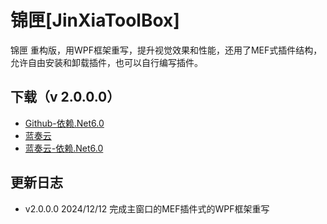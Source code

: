 # 锦匣[JinXiaToolBox]
锦匣 重构版，用WPF框架重写，提升视觉效果和性能，还用了MEF式插件结构，允许自由安装和卸载插件，也可以自行编写插件。      


## 下载（v 2.0.0.0）

- [Github-依赖.Net6.0](https://github.com/tp1415926535/JinXiaToolBox/blob/main/%E9%94%A6%E5%8C%A3v2.0.0.0-%E4%BE%9D%E8%B5%96.NET6.0.zip)
- [蓝奏云](https://wwvr.lanzn.com/iIXym2hxdk9a)
- [蓝奏云-依赖.Net6.0](https://wwvr.lanzn.com/ij04z2hxdkcd)

## 更新日志
* v2.0.0.0 2024/12/12 完成主窗口的MEF插件式的WPF框架重写
